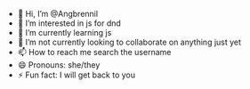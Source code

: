 - 👋 Hi, I’m @Angbrennil
- 👀 I’m interested in js for dnd
- 🌱 I’m currently learning js
- 💞️ I’m not currently looking to collaborate on anything just yet
- 📫 How to reach me search the username
- 😄 Pronouns: she/they
- ⚡ Fun fact: I will get back to you

<!---
Angbrennil/Angbrennil is a ✨ special ✨ repository because its `README.md` (this file) appears on your GitHub profile.
You can click the Preview link to take a look at your changes.
--->
